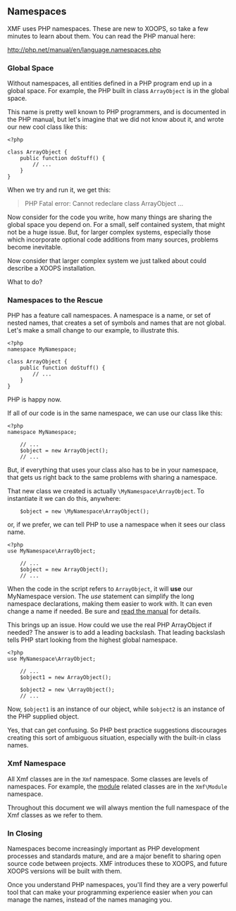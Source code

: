 ## Namespaces

XMF uses PHP namespaces. These are new to XOOPS, so take a few minutes to learn about them.
You can read the PHP manual here:

http://php.net/manual/en/language.namespaces.php

### Global Space
Without namespaces, all entities defined in a PHP program end up in a global space. For example,
the PHP built in class `ArrayObject` is in the global space.

This name is pretty well known to PHP programmers, and is documented in the PHP manual, but let's
imagine that we did not know about it, and wrote our new cool class like this:

```
<?php

class ArrayObject {
    public function doStuff() {
        // ...
    }
}
```

When we try and run it, we get this:

> PHP Fatal error:  Cannot redeclare class ArrayObject ...

Now consider for the code you write, how many things are sharing the global space you depend on.
For a small, self contained system, that might not be a huge issue. But, for larger complex systems,
especially those which incorporate optional code additions from many sources, problems become inevitable.

Now consider that larger complex system we just talked about could describe a XOOPS installation.

What to do?

### Namespaces to the Rescue

PHP has a feature call namespaces. A namespace is a name, or set of nested names, that creates a set
of symbols and names that are not global. Let's make a small change to our example, to illustrate
this.

```
<?php
namespace MyNamespace;

class ArrayObject {
    public function doStuff() {
        // ...
    }
}
```

PHP is happy now.

If all of our code is in the same namespace, we can use our class like this:

```
<?php
namespace MyNamespace;

    // ...
    $object = new ArrayObject();
    // ...
```

But, if everything that uses your class also has to be in your namespace, that gets us right back to the
same problems with sharing a namespace.

That new class we created is actually `\MyNamespace\ArrayObject`. To instantiate it we can do this, anywhere:

```
    $object = new \MyNamespace\ArrayObject();
```

or, if we prefer, we can tell PHP to use a namespace when it sees our class name.

```
<?php
use MyNamespace\ArrayObject;

    // ...
    $object = new ArrayObject();
    // ...
```

When the code in the script refers to `ArrayObject`, it will **use** our MyNamespace version.
The *use* statement can simplify the long namespace declarations, making them easier to work with.
It can even change a name if needed. Be sure and
[read the manual](http://php.net/manual/en/language.namespaces.importing.php) for details.

This brings up an issue. How could we use the real PHP ArrayObject if needed? The answer is to add a
leading backslash. That leading backslash tells PHP start looking from the highest global namespace.

```
<?php
use MyNamespace\ArrayObject;

    // ...
    $object1 = new ArrayObject();

    $object2 = new \ArrayObject();
    // ...
```

Now, `$object1` is an instance of our object, while `$object2` is an instance of the PHP supplied object.

Yes, that can get confusing. So PHP best practice suggestions discourages creating this sort of
ambiguous situation, especially with the built-in class names.

### Xmf Namespace

All Xmf classes are in the `Xmf` namespace. Some classes are levels of namespaces. For example,
the [module](../module/README.md) related classes are in the `Xmf\Module` namespace.

Throughout this document we will always mention the full namespace of the Xmf classes as we refer to them.

### In Closing

Namespaces become increasingly important as PHP development processes and standards mature, and are
a major benefit to sharing open source code between projects. XMF introduces these to XOOPS, and future
XOOPS versions will be built with them.

Once you understand PHP namespaces, you'll find they are a very powerful tool that can make your
programming experience easier when *you* can manage the names, instead of the names managing you.
